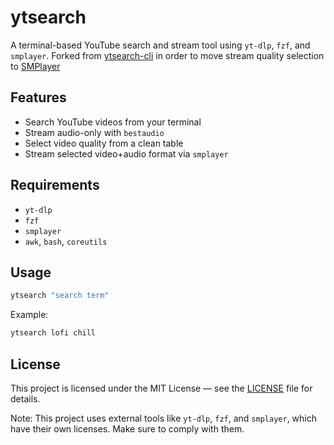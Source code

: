 # ytsearch

A terminal-based YouTube search and stream tool using `yt-dlp`, `fzf`, and
`smplayer`. Forked from
[ytsearch-cli](https://github.com/bhavesh-7/ytsearch-cli) in order to move
stream quality selection to [SMPlayer](https://www.smplayer.info/)

## Features

- Search YouTube videos from your terminal
- Stream audio-only with `bestaudio`
- Select video quality from a clean table
- Stream selected video+audio format via `smplayer`

## Requirements

- `yt-dlp`
- `fzf`
- `smplayer`
- `awk`, `bash`, `coreutils`

## Usage
```bash
ytsearch "search term"
```
Example:
```bash
ytsearch lofi chill
```

## License

This project is licensed under the MIT License — see the [LICENSE](./LICENSE) file for details.

Note: This project uses external tools like `yt-dlp`, `fzf`, and `smplayer`, which have their own licenses. Make sure to comply with them.
